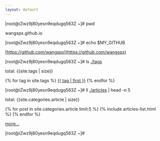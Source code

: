 ```yaml
---
layout: default
---
```


[root@iZwz9j80yesn9eqdugq563Z ~]# pwd

wangspx.github.io

[root@iZwz9j80yesn9eqdugq563Z ~]# echo $MY_GITHUB

[https://github.com/wangspx](https://github.com/wangspx)

[root@iZwz9j80yesn9eqdugq563Z ~]# ls <a href="{{ site.url }}/tags">./tags</a>

<div>
    <p>total: {{site.tags | size}}</p>
    <p>
    {% for tag in site.tags %}
        <a class="post-tags-item" href="{{ site.url }}/tags#{{ tag | first }}">{{ tag | first }}</a>
    {% endfor %}
    </p>
</div>

[root@iZwz9j80yesn9eqdugq563Z ~]# ll <a href="{{ site.url }}/articles">./articles</a> <span> | head -n 5</span>

<div>
    <p>total: {{site.categories.article | size}}</p>
    {% for post in site.categories.article limit:5 %}
        {% include articles-list.html %}
    {% endfor %}
    <p><a href="{{ site.url }}/articles">more...</a></p>
</div>

[root@iZwz9j80yesn9eqdugq563Z ~]# <i class="line" />



